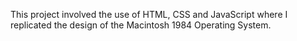 
This project involved the use of HTML, CSS and JavaScript where I replicated the design of the Macintosh 1984 Operating System.
